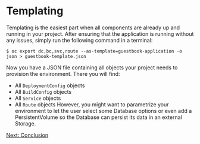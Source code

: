 Templating
==========
Templating is the easiest part when all components are already up and running in your project. After ensuring that the application is running without any issues, simply run the following command in a terminal:
```
$ oc export dc,bc,svc,route --as-template=guestbook-application -o json > guestbook-template.json
```
Now you have a JSON file containing all objects your project needs to provision the environment. There you will find:
* All `DeploymentConfig` objects
* All `BuildConfig` objects
* All `Service` objects
* All `Route` objects
However, you might want to parametrize your environment to let the user select some Database options or even add a PersistentVolume so the Database can persist its data in an external Storage.

[Next: Conclusion](https://github.com/rimolive/openshift-development-workshop/blob/master/workshop/conclusion.md)